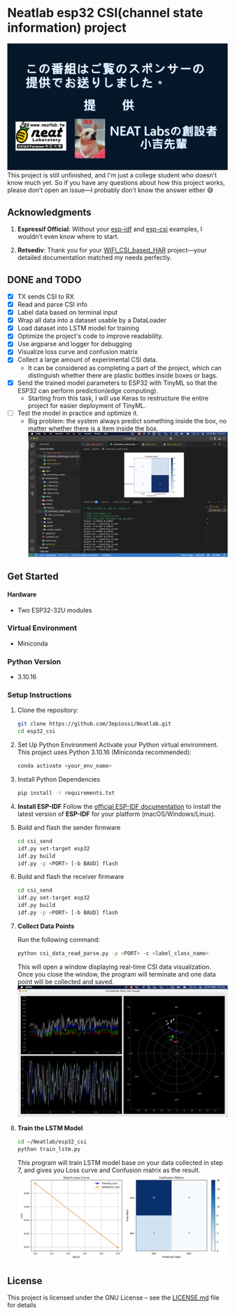 # Neatlab esp32 CSI(channel state information) project
![](https://github.com/3epiossi/Neatlab/blob/main/doge.png)
This project is still unfinished, and I'm just a college student who doesn’t know much yet. So if you have any questions about how this project works, please don’t open an issue—I probably don’t know the answer either 😅

## Acknowledgments
1. **Espressif Official**: 
   Without your [esp-idf](https://github.com/espressif/esp-idf) and [esp-csi](https://github.com/espressif/esp-csi) examples, I wouldn’t even know where to start.

2. **Retsediv**: Thank you for your [WIFI_CSI_based_HAR](https://github.com/Retsediv/WIFI_CSI_based_HAR) project—your detailed documentation matched my needs perfectly.

## DONE and TODO
- [x] TX sends CSI to RX
- [x] Read and parse CSI info
- [x] Label data based on terminal input
- [x] Wrap all data into a dataset usable by a DataLoader
- [x] Load dataset into LSTM model for training
- [x] Optimize the project's code to improve readability.
- [x] Use argparse and logger for debugging 
- [x] Visualize loss curve and confusion matrix
- [x] Collect a large amount of experimental CSI data.
  * It can be considered as completing a part of the project, which can distinguish whether there are plastic bottles inside boxes or bags.
- [x] Send the trained model parameters to ESP32 with TinyML so that the ESP32 can perform prediction(edge computing). 
  * Starting from this task, I will use Keras to restructure the entire project for easier deployment of TinyML.
- [ ] Test the model in practice and optimize it.
  * Big problem: the system always predict something inside the box, no matter whether there is a item inside the box.
  ![](https://github.com/3epiossi/Neatlab/blob/main/esp32_csi/demo/something_inside.png)

## Get Started
#### Hardware
- Two ESP32-32U modules

### Virtual Environment
- Miniconda

### Python Version
- 3.10.16

### Setup Instructions
1. Clone the repository:
   ```bash
   git clone https://github.com/3epiossi/Neatlab.git
   cd esp32_csi
   ```
2. Set Up Python Environment
   Activate your Python virtual environment. This project uses Python 3.10.16 (Miniconda recommended):
   ```bash
   conda activate <your_env_name>
   ```
3. Install Python Dependencies
   ```bash
   pip install -r requirements.txt
   ```
4. **Install ESP-IDF**
   Follow the [official ESP-IDF documentation](https://docs.espressif.com/projects/esp-idf/en/latest/esp32/get-started/) to install the latest version of **ESP-IDF** for your platform (macOS/Windows/Linux).
5. Build and flash the sender firmware
   ```bash
   cd csi_send
   idf.py set-target esp32
   idf.py build
   idf.py -p <PORT> [-b BAUD] flash
   ```
6. Build and flash the receiver firmware
   ```bash
   cd csi_send
   idf.py set-target esp32
   idf.py build
   idf.py -p <PORT> [-b BAUD] flash
   ```
7. **Collect Data Points**
   
   Run the following command:
   ```bash
   python csi_data_read_parse.py -p <PORT> -c <label_class_name>
   ```
   This will open a window displaying real-time CSI data visualization.
   Once you close the window, the program will terminate and one data point will be collected and saved.
   ![](https://github.com/3epiossi/Neatlab/blob/main/esp32_csi/data_collect.png)
8. **Train the LSTM Model**
   ```bash
   cd ~/Neatlab/esp32_csi
   python train_lstm.py
   ```
   This program will train LSTM model base on your data collected in step 7, and gives you Loss curve and Confusion matrix as the result.
   ![](https://github.com/3epiossi/Neatlab/blob/main/esp32_csi/result.png)
## License
This project is licensed under the GNU License – see the [LICENSE.md](https://github.com/3epiossi/Neatlab/blob/main/esp32_csi/LICENSE.md) file for details